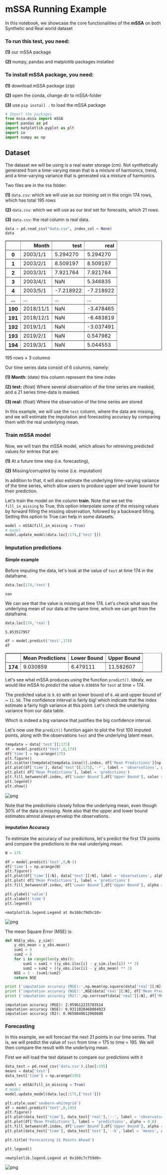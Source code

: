 # mSSA Running Example

In this notebook, we showcase the core  functionalities of the **mSSA** on both Synthetic and Real world dataset



### To run this test, you need:

**(1)** our mSSA package 

**(2)** numpy, pandas and matplotlib packages installed


### To install mSSA package, you need:

**(1)** download mSSA package (zip)

**(2)** open the conda, change dir to mSSA-folder  

**(3)** use ``pip install .`` to load the mSSA package


```python
# Import the packages
from mssa.mssa import mSSA
import pandas as pd
import matplotlib.pyplot as plt
import io
import numpy as np
```

## Dataset

The dataset we will be using is a real water storage (cm). Not synthetically generated from a time-varying mean that is a mixture of harmonics, trend, and a time-varying variance that is generated via a mixture of harmonics.

Two files are in the `SSA` folder:

**(1)** `data.csv`: which we will use as our *training* set in the origin 174 rows, which has total 195 rows

**(2)** `data.csv`: which we will use as our *test* set for forecasts, which 21 rows.

**(3)** `data.csv`: the real column is real data.






```python
data = pd.read_csv("data.csv", index_col = None)
data
```




<div>
<style scoped>
    .dataframe tbody tr th:only-of-type {
        vertical-align: middle;
    }

    .dataframe tbody tr th {
        vertical-align: top;
    }

    .dataframe thead th {
        text-align: right;
    }
</style>
<table border="1" class="dataframe">
  <thead>
    <tr style="text-align: right;">
      <th></th>
      <th>Month</th>
      <th>test</th>
      <th>real</th>
    </tr>
  </thead>
  <tbody>
    <tr>
      <th>0</th>
      <td>2003/1/1</td>
      <td>5.294270</td>
      <td>5.294270</td>
    </tr>
    <tr>
      <th>1</th>
      <td>2003/2/1</td>
      <td>8.509197</td>
      <td>8.509197</td>
    </tr>
    <tr>
      <th>2</th>
      <td>2003/3/1</td>
      <td>7.921764</td>
      <td>7.921764</td>
    </tr>
    <tr>
      <th>3</th>
      <td>2003/4/1</td>
      <td>NaN</td>
      <td>5.346835</td>
    </tr>
    <tr>
      <th>4</th>
      <td>2003/5/1</td>
      <td>-7.218922</td>
      <td>-7.218922</td>
    </tr>
    <tr>
      <th>...</th>
      <td>...</td>
      <td>...</td>
      <td>...</td>
    </tr>
    <tr>
      <th>190</th>
      <td>2018/11/1</td>
      <td>NaN</td>
      <td>-3.478465</td>
    </tr>
    <tr>
      <th>191</th>
      <td>2018/12/1</td>
      <td>NaN</td>
      <td>-6.483819</td>
    </tr>
    <tr>
      <th>192</th>
      <td>2019/1/1</td>
      <td>NaN</td>
      <td>-3.037491</td>
    </tr>
    <tr>
      <th>193</th>
      <td>2019/2/1</td>
      <td>NaN</td>
      <td>0.547982</td>
    </tr>
    <tr>
      <th>194</th>
      <td>2019/3/1</td>
      <td>NaN</td>
      <td>5.044553</td>
    </tr>
  </tbody>
</table>
<p>195 rows × 3 columns</p>
</div>



Our time series data consist of 6 columns, namely:

**(1) Month**: (date) this column represent the time index

**(2) test:** (float) Where several observation of the time series are masked, and a 21 series time-data is masked.

**(3) real:** (float) Where the observation of the time series are stored

In this example, we will use the `test` column, where the data are missing, and we will estimate the imputation and forecasting accuracy by comparing them with the real underlying mean. 

### Train mSSA model
Now, we will train the mSSA model, which allows for retreiving predicted values for entries that are: 

**(1)** At a future time step (i.e. forecasting), 

**(2)** Missing/corrupted by noise (i.e. imputation)

In addition to that, it will also estimate the underlying time-varying variance of the time series, which allow users to produce upper and lower bound for their prediction.  

Let's train the model on the column **train**. Note that we set the `fill_in_missing` to True, this option interpolate some of the missing values by forward filling the missing observation, followed by a backward filling. Setting this option to True can help in some datasets.  


```python
model = mSSA(fill_in_missing = True)
# model
model.update_model(data.loc[:174,['test']])
```

### Imputation predictions

#### Simple example

Before imputing the data, let's look at the value of `test` at time 174 in the dataframe. 


```python
data.loc[174,'test']
```




    nan



We can see that the value is missing at time 174. Let's check what was the underlying mean of our data at the same time, which we can get from the dataframe.


```python
data.loc[174,'real']
```




    5.853517957




```python
df = model.predict('test',174)
df
```




<div>
<style scoped>
    .dataframe tbody tr th:only-of-type {
        vertical-align: middle;
    }

    .dataframe tbody tr th {
        vertical-align: top;
    }

    .dataframe thead th {
        text-align: right;
    }
</style>
<table border="1" class="dataframe">
  <thead>
    <tr style="text-align: right;">
      <th></th>
      <th>Mean Predictions</th>
      <th>Lower Bound</th>
      <th>Upper Bound</th>
    </tr>
  </thead>
  <tbody>
    <tr>
      <th>174</th>
      <td>9.030859</td>
      <td>6.479111</td>
      <td>11.582607</td>
    </tr>
  </tbody>
</table>
</div>



Let's see what mSSA produces using the function `predict()`. Idealy, we would like mSSA to *predict* the value `9.030859` for `test` at time = 174. 

The predicted value is `9.03` with an lower bound of `6.48` and upper bound of ~ `11.58`. The confidence interval is fairly big! which indicate that the index estimate a fairly high variance at this point. Let's check the underlying variance from our data table. 

Which is indeed a big variance that justifies the big confidence interval.

Let's now use the `predict()` function again to plot the first 100 imputed points, along with the observations `test` and the underlying latent mean.


```python
tempdata = data['test'][:175]
df = model.predict('test',0,174)
df['time'] = np.arange(175)
plt.figure()
plt.scatter(tempdata[tempdata.isna()].index, df['Mean Predictions'][np.isnan(tempdata)], label = 'gap-filling', color = '#F79BD3')
plt.plot(df['time'], data['test'][:175],'-*', label = 'observations', alpha = 0.8)
plt.plot( df['Mean Predictions'], label = 'predictions')
plt.fill_between(df.index, df['Lower Bound'],df['Upper Bound'], color = 'tab:orange', alpha = 0.1)
plt.legend()
plt.show()
```


    
![png](output_17_0.png)
    


Note that the predictions closely follow the underlying mean, even though 30% of the data is missing. Note also that the upper and lower bound estimates almost always envelop the observations. 

#### imputation Accuracy
To estimate the accuracy of our predictions, let's predict the first 174 points and compare the predictions to the real underlying mean.  


```python
N = 175

df = model.predict('test',0,N-1)
df['time'] = np.arange(N)
plt.figure()
plt.plot(df['time'][:N], data['test'][:N], label = 'observations', alpha = 0.8)
plt.plot( df['Mean Predictions'], label = 'predictions')
plt.fill_between(df.index, df['Lower Bound'],df['Upper Bound'], alpha = 0.1, color = 'tab:orange', )

plt.ylabel('value')
plt.xlabel('time')
plt.legend()
```




    <matplotlib.legend.Legend at 0x160c79d5c10>




    
![png](output_20_1.png)
    


The mean Square Error (MSE) is:


```python
def NSE(y_obs, y_sim):
    y_obs_mean = y_obs.mean()
    sum1 = 0
    sum2 = 0
    for i in range(len(y_obs)):
        sum1 = sum1 + ((y_obs.iloc[i] - y_sim.iloc[i]) ** 2)
        sum2 = sum2 + ((y_obs.iloc[i] - y_obs_mean) ** 2)
    NSE = 1 - (sum1/sum2)
    return NSE

print ('imputation accuracy (MSE):',np.mean(np.square(data['real'][:N]-df['Mean Predictions'][:N])))
print ('imputation accuracy (NSE):',NSE(data['real'][:N], df['Mean Predictions'][:N]))
print ('imputation accuracy (R2):',np.corrcoef(data['real'][:N], df['Mean Predictions'])[0,1])
```

    imputation accuracy (MSE): 2.959612215783514
    imputation accuracy (NSE): 0.9311028468084923
    imputation accuracy (R2): 0.9650840612968608
    

### Forecasting

In this example, we will forecast the next 21 points in our time series. That is, we will predict the value of `test` from time = 175 to time = 195. We will then compare the result with the underlying mean.

First we will load the test dataset to compare our predictions with it


```python
data_test = pd.read_csv('data.csv').iloc[:195]
means = data['test']
data_test['time'] = np.arange(195)
```


```python
model = mSSA(fill_in_missing = True)
# model
model.update_model(data.loc[:175,['test']])
```


```python
plt.style.use('seaborn-whitegrid')
df = model.predict('test',0,195)
plt.figure()
plt.plot(data_test['time'], data_test['real'],'--', label = 'observations', alpha = 0.3)
plt.plot(df['Mean Predictions'], label = 'predictions', alpha = 0.8)
plt.fill_between(df.index, df['Lower Bound'],df['Upper Bound'], alpha = 0.1, color = 'tab:orange', )
plt.plot(data_test['time'], data_test['test'],'--k', label = 'means', alpha = 1.0)

plt.title('Forecasting 21 Points Ahead')

plt.legend()
```




    <matplotlib.legend.Legend at 0x160c7cf59d0>




    
![png](output_27_1.png)
    



```python

```
